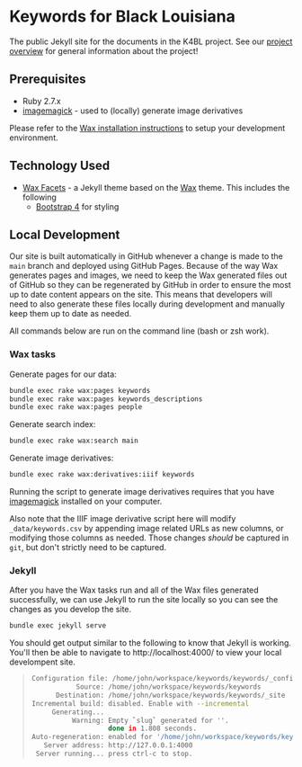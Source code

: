 # Keywords for Black Louisiana

The public Jekyll site for the documents in the K4BL project. See our [project overview](https://github.com/lxcprojects/k4bl) for general information about the project!

## Prerequisites

- Ruby 2.7.x
- [imagemagick](https://imagemagick.org/) - used to (locally) generate image derivatives

Please refer to the [Wax installation instructions](https://minicomp.github.io/wiki/wax/setting-up-your-system/install-manually/) to setup your development environment.

## Technology Used

  - [Wax Facets](https://github.com/minicomp/wax-facets) - a Jekyll theme based on the [Wax](https://minicomp.github.io/wax/) theme. This includes the following
    - [Bootstrap 4](https://getbootstrap.com/docs/4.0/getting-started/introduction/) for styling

## Local Development

Our site is built automatically in GitHub whenever a change is made to the `main` branch and deployed using GitHub Pages. Because of the way Wax generates pages and images, we need to keep the Wax generated files out of GitHub so they can be regenerated by GitHub in order to ensure the most up to date content appears on the site. This means that developers will need to also generate these files locally during development and manually keep them up to date as needed.

All commands below are run on the command line (bash or zsh work).

### Wax tasks

Generate pages for our data:
``` sh
bundle exec rake wax:pages keywords
bundle exec rake wax:pages keywords_descriptions
bundle exec rake wax:pages people
```

Generate search index:
``` sh
bundle exec rake wax:search main
```

Generate image derivatives:
``` sh
bundle exec rake wax:derivatives:iiif keywords
```

Running the script to generate image derivatives requires that you have [imagemagick](https://imagemagick.org/) installed on your computer.

Also note that the IIIF image derivative script here will modify `_data/keywords.csv` by appending image related URLs as new columns, or modifying those columns as needed. Those changes _should_ be captured in `git`, but don't strictly need to be captured.

### Jekyll

After you have the Wax tasks run and all of the Wax files generated successfully, we can use Jekyll to run the site locally so you can see the changes as you develop the site.

``` sh
bundle exec jekyll serve
```

You should get output similar to the following to know that Jekyll is working. You'll then be able to navigate to http://localhost:4000/ to view your local develompent site.

> ``` sh
> Configuration file: /home/john/workspace/keywords/keywords/_config.yml
>            Source: /home/john/workspace/keywords/keywords
>       Destination: /home/john/workspace/keywords/keywords/_site
> Incremental build: disabled. Enable with --incremental
>      Generating... 
>           Warning: Empty `slug` generated for ''.
>                    done in 1.808 seconds.
> Auto-regeneration: enabled for '/home/john/workspace/keywords/keywords'
>    Server address: http://127.0.0.1:4000
>  Server running... press ctrl-c to stop.
> ```
